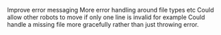 Improve error messaging
More error handling around file types etc
Could allow other robots to move if only one line is invalid for example
Could handle a missing file more gracefully rather than just throwing error.
